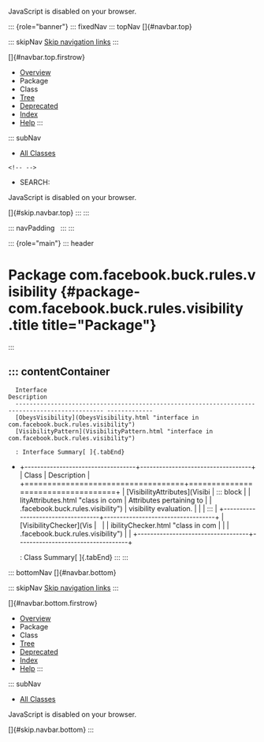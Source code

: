 <div>

JavaScript is disabled on your browser.

</div>

::: {role="banner"}
::: fixedNav
::: topNav
[]{#navbar.top}

::: skipNav
[Skip navigation links](#skip.navbar.top "Skip navigation links")
:::

[]{#navbar.top.firstrow}

-   [Overview](../../../../../index.html)
-   Package
-   Class
-   [Tree](package-tree.html)
-   [Deprecated](../../../../../deprecated-list.html)
-   [Index](../../../../../index-all.html)
-   [Help](../../../../../help-doc.html)
:::

::: subNav
-   [All Classes](../../../../../allclasses.html)

```{=html}
<!-- -->
```
-   SEARCH:

<div>

<div>

JavaScript is disabled on your browser.

</div>

</div>

[]{#skip.navbar.top}
:::
:::

::: navPadding
 
:::
:::

::: {role="main"}
::: header
# Package com.facebook.buck.rules.visibility {#package-com.facebook.buck.rules.visibility .title title="Package"}
:::

::: contentContainer
-   
      Interface                                                                                       Description
      ----------------------------------------------------------------------------------------------- -------------
      [ObeysVisibility](ObeysVisibility.html "interface in com.facebook.buck.rules.visibility")        
      [VisibilityPattern](VisibilityPattern.html "interface in com.facebook.buck.rules.visibility")    

      : Interface Summary[ ]{.tabEnd}

-   +-----------------------------------+-----------------------------------+
    | Class                             | Description                       |
    +===================================+===================================+
    | [VisibilityAttributes](Visibi     | ::: block                         |
    | lityAttributes.html "class in com | Attributes pertaining to          |
    | .facebook.buck.rules.visibility") | visibility evaluation.            |
    |                                   | :::                               |
    +-----------------------------------+-----------------------------------+
    | [VisibilityChecker](Vis           |                                   |
    | ibilityChecker.html "class in com |                                   |
    | .facebook.buck.rules.visibility") |                                   |
    +-----------------------------------+-----------------------------------+

    : Class Summary[ ]{.tabEnd}
:::
:::

::: bottomNav
[]{#navbar.bottom}

::: skipNav
[Skip navigation links](#skip.navbar.bottom "Skip navigation links")
:::

[]{#navbar.bottom.firstrow}

-   [Overview](../../../../../index.html)
-   Package
-   Class
-   [Tree](package-tree.html)
-   [Deprecated](../../../../../deprecated-list.html)
-   [Index](../../../../../index-all.html)
-   [Help](../../../../../help-doc.html)
:::

::: subNav
-   [All Classes](../../../../../allclasses.html)

<div>

<div>

JavaScript is disabled on your browser.

</div>

</div>

[]{#skip.navbar.bottom}
:::
